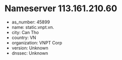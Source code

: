 # Nameserver 113.161.210.60

* as_number: 45899
* name: static.vnpt.vn.
* city: Can Tho
* country: VN
* organization: VNPT Corp
* version: Unknown
* dnssec: Unknown
